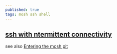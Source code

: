 ```yaml
---
published: true
tags: mosh ssh shell
---
```

## [ssh with ntermittent connectivity](https://mosh.org/)

see also [Entering the mosh pit](https://lwn.net/Articles/722923/)
